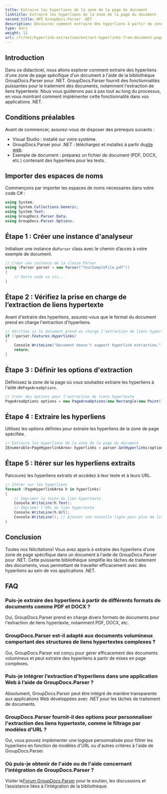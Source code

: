 ```yaml
---
title: Extraire les hyperliens de la zone de la page du document
linktitle: Extraire les hyperliens de la zone de la page du document
second_title: API GroupDocs.Parser .NET
description: Découvrez comment extraire des hyperliens à partir de zones de document spécifiques à l’aide de GroupDocs.Parser pour .NET. Améliorez vos capacités de traitement de documents.
type: docs
weight: 12
url: /fr/net/hyperlink-extraction/extract-hyperlinks-from-document-page-area/
---
```

## Introduction
Dans ce didacticiel, nous allons explorer comment extraire des hyperliens d'une zone de page spécifique d'un document à l'aide de la bibliothèque GroupDocs.Parser pour .NET. GroupDocs.Parser fournit des fonctionnalités puissantes pour le traitement des documents, notamment l'extraction de liens hypertexte. Nous vous guiderons pas à pas tout au long du processus, en vous montrant comment implémenter cette fonctionnalité dans vos applications .NET.
## Conditions préalables
Avant de commencer, assurez-vous de disposer des prérequis suivants :
- Visual Studio : installé sur votre système.
- GroupDocs.Parser pour .NET : téléchargez et installez à partir du[site web](https://releases.groupdocs.com/parser/net/).
- Exemple de document : préparez un fichier de document (PDF, DOCX, etc.) contenant des hyperliens pour les tests.

## Importer des espaces de noms
Commençons par importer les espaces de noms nécessaires dans votre code C# :
```csharp
using System;
using System.Collections.Generic;
using System.Text;
using GroupDocs.Parser.Data;
using GroupDocs.Parser.Options;
```
## Étape 1 : Créer une instance d'analyseur
 Initialiser une instance du`Parser` class avec le chemin d’accès à votre exemple de document.
```csharp
// Créer une instance de la classe Parser
using (Parser parser = new Parser("YourSampleFile.pdf"))
{
    // Votre code va ici...
}
```
## Étape 2 : Vérifiez la prise en charge de l’extraction de liens hypertexte
Avant d'extraire des hyperliens, assurez-vous que le format du document prend en charge l'extraction d'hyperliens.
```csharp
// Vérifiez si le document prend en charge l'extraction de liens hypertexte
if (!parser.Features.Hyperlinks)
{
    Console.WriteLine("Document doesn't support hyperlink extraction.");
    return;
}
```
## Étape 3 : Définir les options d'extraction
 Définissez la zone de la page où vous souhaitez extraire les hyperliens à l'aide de`PageAreaOptions`.
```csharp
// Créer des options pour l'extraction de liens hypertexte
PageAreaOptions options = new PageAreaOptions(new Rectangle(new Point(380, 90), new Size(150, 50)));
```
## Étape 4 : Extraire les hyperliens
Utilisez les options définies pour extraire les hyperliens de la zone de page spécifiée.
```csharp
// Extraire les hyperliens de la zone de la page du document
IEnumerable<PageHyperlinkArea> hyperlinks = parser.GetHyperlinks(options);
```
## Étape 5 : Itérer sur les hyperliens extraits
Parcourez les hyperliens extraits et accédez à leur texte et à leurs URL.
```csharp
// Itérer sur les hyperliens
foreach (PageHyperlinkArea h in hyperlinks)
{
    // Imprimer le texte du lien hypertexte
    Console.WriteLine(h.Text);
    // Imprimer l'URL du lien hypertexte
    Console.WriteLine(h.Url);
    Console.WriteLine(); // Ajouter une nouvelle ligne pour plus de lisibilité
}
```

## Conclusion
Toutes nos félicitations! Vous avez appris à extraire des hyperliens d'une zone de page spécifique dans un document à l'aide de GroupDocs.Parser pour .NET. Cette puissante bibliothèque simplifie les tâches de traitement des documents, vous permettant de travailler efficacement avec des hyperliens au sein de vos applications .NET.

## FAQ
### Puis-je extraire des hyperliens à partir de différents formats de documents comme PDF et DOCX ?
Oui, GroupDocs.Parser prend en charge divers formats de documents pour l'extraction de liens hypertexte, notamment PDF, DOCX, etc.
### GroupDocs.Parser est-il adapté aux documents volumineux comportant des structures de liens hypertextes complexes ?
Oui, GroupDocs.Parser est conçu pour gérer efficacement des documents volumineux et peut extraire des hyperliens à partir de mises en page complexes.
### Puis-je intégrer l’extraction d’hyperliens dans une application Web à l’aide de GroupDocs.Parser ?
Absolument, GroupDocs.Parser peut être intégré de manière transparente aux applications Web développées avec .NET pour les tâches de traitement de documents.
### GroupDocs.Parser fournit-il des options pour personnaliser l'extraction des liens hypertexte, comme le filtrage par modèles d'URL ?
Oui, vous pouvez implémenter une logique personnalisée pour filtrer les hyperliens en fonction de modèles d'URL ou d'autres critères à l'aide de GroupDocs.Parser.
### Où puis-je obtenir de l'aide ou de l'aide concernant l'intégration de GroupDocs.Parser ?
 Visiter le[Forum GroupDocs.Parser](https://forum.groupdocs.com/c/parser/17) pour le soutien, les discussions et l’assistance liées à l’intégration de la bibliothèque.